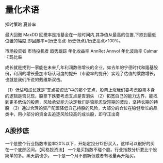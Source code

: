 # 量化术语

择时策略
夏普率

最大回撤 MaxDD
回撤率是指基金在一段时间内,其净值从最高的位置,下跌到最低位置的幅度,即回撤率=(历史高点-历史低点)/历史高点×100%。

市场投资者
市场投机者
趋势跟踪
年化收益率 AnnRet
Annvol 年化波动率
Calmar 卡玛比率




成长就是找到一家能在未来几年利润数倍增长的企业，如去年的宁德时代和隆基股份，利润的增长叠加市场认可度的提升（市盈率的提升）实现了估值的乘数增长，也就是我们所说的戴维斯双击。

（1）低估和成长就是“支点投资法”中的那个支点，股票上涨我们要考虑股票本身的逻辑是否兑现，股票下跌要考虑支点是否消失
（2）拓宽自己的能力边界，能找到更多低估的股票，风险承受能力决定我们是否能忍受短期的波动，坚持长期的持股
（3）通过合理的资产配置降低自己持股的风险，大部分的仓位在稳健增长的品类中，用小部分的资金去追逐风险较高的成长股，即守正出奇


## A股抄底
一个是整个行业指数市盈率20%以下，开始定投分12份买入，这样可以很好的买在一个底部区间。【网格投资法】
一个是买指数不碰个股。行业指数分析要比个股简单的多。黑天鹅也少。
一个是一个月不创新低或者有地量再开始买。
